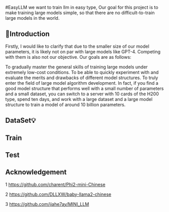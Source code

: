 #EasyLLM 
we want to train llm in easy type,
Our goal for this project is to make training large models simple, so that there are no difficult-to-train large models in the world.
## 📝Introduction
Firstly, I would like to clarify that due to the smaller size of our model parameters, it is likely not on par with large models like GPT-4. Competing with them is also not our objective. Our goals are as follows:

To gradually master the general skills of training large models under extremely low-cost conditions.
To be able to quickly experiment with and evaluate the merits and drawbacks of different model structures.
To truly enter the field of large model algorithm development. In fact, if you find a good model structure that performs well with a small number of parameters and a small dataset, you can switch to a server with 10 cards of the H200 type, spend ten days, and work with a large dataset and a large model structure to train a model of around 10 billion parameters.



## DataSet💡
## Train
## Test 
 




## Acknowledgement
1 https://github.com/charent/Phi2-mini-Chinese

2 https://github.com/DLLXW/baby-llama2-chinese

3 https://github.com/jiahe7ay/MINI_LLM





